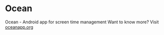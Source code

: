 # Ocean
Ocean - Android app for screen time management
Want to know more? Visit [oceanapp.org](https://oceanapp.org)
